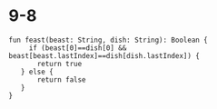 # 9-8
    fun feast(beast: String, dish: String): Boolean {
         if (beast[0]==dish[0] && beast[beast.lastIndex]==dish[dish.lastIndex]) {
           return true
       } else {
           return false
       }
    }
